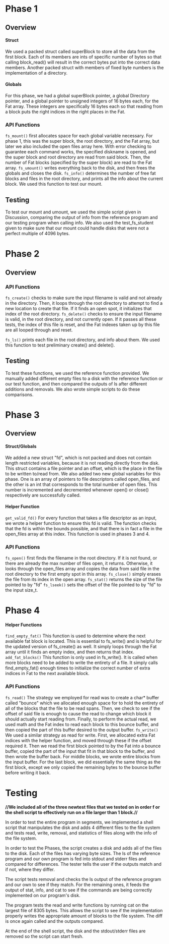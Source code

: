 ﻿# Phase 1
## Overview
#### Struct
We used a packed struct called superBlock to store all the data from the 
first block. Each of its members are ints of specific number of bytes so 
that calling block_read() will result in the correct bytes put into the 
correct data members. Another packed struct with members of fixed byte 
numbers is the implementation of a directory.
#### Globals
For this phase, we had a global superBlock pointer, a global Directory 
pointer, and a global pointer to unsigned integers of 16 bytes each, for 
the Fat array. These integers are specifically 16 bytes each so that 
reading from a block puts the right indices in the right places in the Fat.
### API Functions
`fs_mount()` first allocates space for each global variable necessary. For 
phase 1, this was the super block, the root directory, and the Fat array, 
but later we also included the open files array here. With error checking 
to guarantee each command works, the specified diskname is opened, and the 
super block and root directory are read from said block. Then, the number 
of Fat blocks (specified by the super block) are read to the Fat array.
`fs_umount()` writes everything back to the disk, and then frees the 
globals and closes the disk.
`fs_info()` determines the number of free fat blocks and files in the root 
directory, and prints all the info about the current block. We used this 
function to test our mount.
## Testing

To test our mount and umount, we used the simple script given in Discussion,
comparing the output of info from the reference program and our testing 
program when calling info. We also used the test_fs_student given to make 
sure that our mount could handle disks that were not a perfect multiple of 
4096 bytes. 
# Phase 2
## Overview
### API Functions
`fs_create()` checks to make sure the input filename is valid and not 
already in the directory. Then, it loops through the root directory to 
attempt to find a new location to create that file. If it finds an open 
spot, it initializes that index of the root directory.
`fs_delete()` checks to ensure the input filename is valid, in the root 
directory, and not currently open. If it passes all these tests, the index 
of this file is reset, and the Fat indexes taken up by this file are all 
looped through and reset.

`fs_ls()` prints each file in the root directory, and info about them. We 
used this function to test preliminary create() and delete().
## Testing
To test these functions, we used the reference function provided. We 
manually added different empty files to a disk with the reference function 
or our test function, and then compared the outputs of ls after different 
additions and removals. We also wrote simple scripts to do these 
comparisons.
# Phase 3
## Overview
#### Struct/Globals
We added a new struct "fd", which is not packed and does not contain length 
restricted variables, because it is not reading directly from the disk. 
This struct contains a file pointer and an offset, which is the place in 
the file to be written to/read from. 
We also added two new global variables for this phase. One is an array of 
pointers to file descriptors called open_files, and the other is an int 
that corresponds to the total number of open files. This number is 
incremented and decremented whenever open() or close() respectively are 
successfully called.
#### Helper Function
`get_valid_fd()` For every function that takes a file descriptor as an 
input, we wrote a helper function to ensure this fd is valid. The function 
checks that the fd is within the bounds possible, and that there is in fact 
a file in the open_files array at this index. This function is used in 
phases 3 and 4.
### API Functions
`fs_open()` first finds the filename in the root directory. If it is not 
found, or there are already the max number of files open, it returns. 
Otherwise, it looks through the open_files array and copies the data from 
said file in the root directory to the first empty spot in this array.
`fs_close()` simply erases the file from its index in the open array.
`fs_stat()` returns the size of the file pointed to by "fd"
`fs_lseek()` sets the offset of the file pointed to by "fd" to the input 
size_t.

# Phase 4

#### Helper Functions
`find_empty_fat()` This function is used to determine where the next 
available fat block is located. This is essential to fs_write() and is 
helpful for the updated version of fs_create() as well. It simply loops 
through the Fat array until it finds an empty index, and then returns that 
index.
`add_fat_blocks()` This function is only used in fs_write(). It is called 
when more blocks need to be added to write the entirety of a file. It 
simply calls find_empty_fat() enough times to initialize the correct number 
of extra indices in Fat to the next available block.
### API Functions
`fs_read()` The strategy we employed for read was to create a char* buffer 
called "bounce" which we allocated enough space for to hold the entirety of 
all of the blocks that the file to be read spans. Then, we check to see if 
the offset of said file is enough to cause the read to change which block 
it should actually start reading from. Finally, to perform the actual read, 
we used math and the Fat index to read each block to this bounce buffer, 
and then copied the part of this buffer desired to the output buffer.
`fs_write()` We used a similar strategy as read for write. First, we 
allocated extra Fat indices with the helper function, and moved through 
these if the offset required it. Then we read the first block pointed to by 
the Fat into a bounce buffer, copied the part of the input that fit in that 
block to the buffer, and then wrote the buffer back. For middle blocks, we 
wrote entire blocks from the input buffer. For the last block, we did 
essentially the same thing as the first block, except we only copied the 
remaining bytes to the bounce buffer before writing it back.

# Testing 
**//We included all of the three newtest files that we tested on in order f
or the shell script to effectively run on a file larger than 1 block.//**

In order to test the entire program in segments, we implemented a shell 
script that manipulates the disk and adds 4 different files to the file 
system and tests read, write, removal, and statistics of files along with 
the info of the file system.

In order to test the Phases, the script creates a disk and adds all of the 
files to the disk. Each of the files has varying byte sizes. The ls of the 
reference program and our own program is fed into stdout and stderr files 
and compared for differences. The tester tells the user if the outputs 
match and if not, where they differ. 

The script tests removal and checks the ls output of the reference program 
and our own to see if they match. For the remaining ones, it feeds the 
output of stat, info, and cat to see if the commands are being correctly 
implemented on our program's disk. 

The program tests the read and write functions by running cat on the 
largest file of 8305 bytes. This allows the script to see if the 
implementation properly writes the appropriate amount of blocks to the file 
system. The diff is once again called and the outputs compared. 

At the end of the shell script, the disk and the stdout/stderr files are 
removed so the script can start fresh.